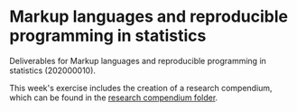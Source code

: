 # Markup languages and reproducible programming in statistics

Deliverables for Markup languages and reproducible programming in statistics (202000010).

This week's exercise includes the creation of a research compendium, which can be found in the [research compendium folder](https://github.com/quintyboer/markup_deliverables/tree/dev/01_research_compendium).
